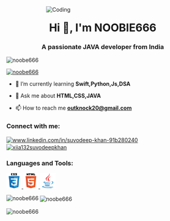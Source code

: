 <img src="https://cdn.myportfolio.com/2fcfcb103788251450a8304378dffded/a62c047f-8369-493c-ab14-71ef51bebc55_rw_1200.gif?h=e8c7ce55b326319eaca316cc1e74518f" alt="Coding" align="right" width="400" />
<h1 align="center">Hi 👋, I'm NOOBIE666</h1>
<h3 align="center">A passionate JAVA developer from India</h3>

<p align="left"> <img src="https://komarev.com/ghpvc/?username=noobe666&label=Profile%20views&color=0e75b6&style=flat" alt="noobe666" /> </p>

<p align="left"> <a href="https://github.com/ryo-ma/github-profile-trophy"><img src="https://github-profile-trophy.vercel.app/?username=noobe666" alt="noobe666" /></a> </p>

- 🌱 I’m currently learning **Swift,Python,Js,DSA**

- 💬 Ask me about **HTML,CSS,JAVA**

- 📫 How to reach me **outknock20@gmail.com**

<h3 align="left">Connect with me:</h3>
<p align="left">
<a href="https://linkedin.com/in/www.linkedin.com/in/suvodeep-khan-91b280240" target="blank"><img align="center" src="https://raw.githubusercontent.com/rahuldkjain/github-profile-readme-generator/master/src/images/icons/Social/linked-in-alt.svg" alt="www.linkedin.com/in/suvodeep-khan-91b280240" height="30" width="40" /></a>
<a href="https://www.leetcode.com/xiia132suvodeepkhan" target="blank"><img align="center" src="https://raw.githubusercontent.com/rahuldkjain/github-profile-readme-generator/master/src/images/icons/Social/leet-code.svg" alt="xiia132suvodeepkhan" height="30" width="40" /></a>
</p>

<h3 align="left">Languages and Tools:</h3>
<p align="left"> <a href="https://www.w3schools.com/css/" target="_blank" rel="noreferrer"> <img src="https://raw.githubusercontent.com/devicons/devicon/master/icons/css3/css3-original-wordmark.svg" alt="css3" width="40" height="40"/> </a> <a href="https://www.w3.org/html/" target="_blank" rel="noreferrer"> <img src="https://raw.githubusercontent.com/devicons/devicon/master/icons/html5/html5-original-wordmark.svg" alt="html5" width="40" height="40"/> </a> <a href="https://www.java.com" target="_blank" rel="noreferrer"> <img src="https://raw.githubusercontent.com/devicons/devicon/master/icons/java/java-original.svg" alt="java" width="40" height="40"/> </a> </p>

<p><img align="left" src="https://github-readme-stats.vercel.app/api/top-langs?username=noobe666&show_icons=true&locale=en&layout=compact" alt="noobe666" /></p>

<p>&nbsp;<img align="center" src="https://github-readme-stats.vercel.app/api?username=noobe666&show_icons=true&locale=en" alt="noobe666" /></p>

<p><img align="center" src="https://github-readme-streak-stats.herokuapp.com/?user=noobe666&" alt="noobe666" /></p>
